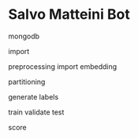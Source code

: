 
Salvo Matteini Bot
==================


mongodb

import

preprocessing
import embedding

partitioning

generate labels

train
validate
test

score

